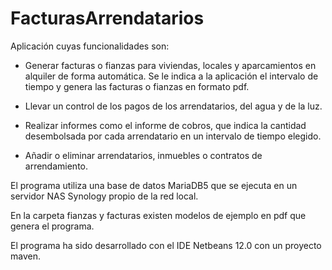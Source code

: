 # FacturasArrendatarios

Aplicación cuyas funcionalidades son:

- Generar facturas o fianzas para viviendas, locales y aparcamientos en alquiler de forma automática. Se le indica a la aplicación el intervalo de tiempo y genera las facturas o fianzas en formato pdf.

- Llevar un control de los pagos de los arrendatarios, del agua y de la luz.

- Realizar informes como el informe de cobros, que indica la cantidad desembolsada por cada arrendatario en un intervalo de tiempo elegido.

- Añadir o eliminar arrendatarios, inmuebles o contratos de arrendamiento.

El programa utiliza una base de datos MariaDB5 que se ejecuta en un servidor NAS Synology propio de la red local.

En la carpeta fianzas y facturas existen modelos de ejemplo en pdf que genera el programa.

El programa ha sido desarrollado con el IDE Netbeans 12.0 con un proyecto maven.

